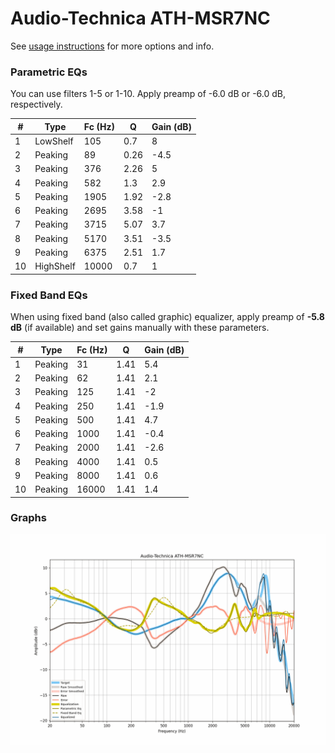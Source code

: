 # Audio-Technica ATH-MSR7NC
See [usage instructions](https://github.com/jaakkopasanen/AutoEq#usage) for more options and info.

### Parametric EQs
You can use filters 1-5 or 1-10. Apply preamp of -6.0 dB or -6.0 dB, respectively.

|   # | Type      |   Fc (Hz) |    Q |   Gain (dB) |
|-----|-----------|-----------|------|-------------|
|   1 | LowShelf  |       105 | 0.7  |         8   |
|   2 | Peaking   |        89 | 0.26 |        -4.5 |
|   3 | Peaking   |       376 | 2.26 |         5   |
|   4 | Peaking   |       582 | 1.3  |         2.9 |
|   5 | Peaking   |      1905 | 1.92 |        -2.8 |
|   6 | Peaking   |      2695 | 3.58 |        -1   |
|   7 | Peaking   |      3715 | 5.07 |         3.7 |
|   8 | Peaking   |      5170 | 3.51 |        -3.5 |
|   9 | Peaking   |      6375 | 2.51 |         1.7 |
|  10 | HighShelf |     10000 | 0.7  |         1   |

### Fixed Band EQs
When using fixed band (also called graphic) equalizer, apply preamp of **-5.8 dB** (if available) and set gains manually with these parameters.

|   # | Type    |   Fc (Hz) |    Q |   Gain (dB) |
|-----|---------|-----------|------|-------------|
|   1 | Peaking |        31 | 1.41 |         5.4 |
|   2 | Peaking |        62 | 1.41 |         2.1 |
|   3 | Peaking |       125 | 1.41 |        -2   |
|   4 | Peaking |       250 | 1.41 |        -1.9 |
|   5 | Peaking |       500 | 1.41 |         4.7 |
|   6 | Peaking |      1000 | 1.41 |        -0.4 |
|   7 | Peaking |      2000 | 1.41 |        -2.6 |
|   8 | Peaking |      4000 | 1.41 |         0.5 |
|   9 | Peaking |      8000 | 1.41 |         0.6 |
|  10 | Peaking |     16000 | 1.41 |         1.4 |

### Graphs
![](./Audio-Technica%20ATH-MSR7NC.png)
